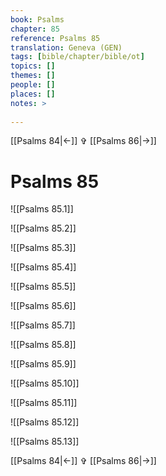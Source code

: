 ```yaml
---
book: Psalms
chapter: 85
reference: Psalms 85
translation: Geneva (GEN)
tags: [bible/chapter/bible/ot]
topics: []
themes: []
people: []
places: []
notes: >
  
---
```


[[Psalms 84|<-]] ✞ [[Psalms 86|->]]

# Psalms 85

![[Psalms 85.1]]

![[Psalms 85.2]]

![[Psalms 85.3]]

![[Psalms 85.4]]

![[Psalms 85.5]]

![[Psalms 85.6]]

![[Psalms 85.7]]

![[Psalms 85.8]]

![[Psalms 85.9]]

![[Psalms 85.10]]

![[Psalms 85.11]]

![[Psalms 85.12]]

![[Psalms 85.13]]

[[Psalms 84|<-]] ✞ [[Psalms 86|->]]
